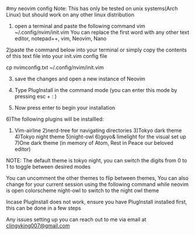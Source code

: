 #my neovim config
Note: This has only be tested on unix systems(Arch Linux) but should work on any other linux distribution
1) open a terminal and paste the following command
 vim  ~/.config/nvim/init.vim
 You can replace the first word with any other text editor, notepad++, vim, Neovim, Nano

2)paste the command below into your terminal or simply copy the contents of this text file into your init.vim config file

 cp  nvimconfig.txt ~/.config/nvim/init.vim 

3) save the changes and open a new instance of Neovim

4) Type PlugInstall in the command mode
(you can enter this mode by pressing esc + : )

5) Now press enter to begin your installation

6)The following plugins will be installled:
  1) Vim-airline
  2)nerd-tree for navigating directories
  3)Tokyo dark theme
  4)Tokyo night theme
  5)night-owl
  6)goyo& limelight for the visual set up 
  7)One dark theme (in memory of Atom, Rest in Peace our beloved editor)

 
NOTE: The default theme is tokyo night, you can switch the digits from 0 to 1 to toggle between desired modes

You can uncomment the other themes to flip between themes,
You can also change for your current session using the following command while neovim is open
colorscheme night-owl to switch to the night owl theme

Incase PlugInstall does not work, ensure you have PlugInstall installed first, this can be done in a few steps

Any issues setting up you can reach out to me via email  at clingyking007@gmail.com
